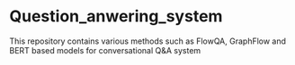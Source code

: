 # Question_anwering_system
 This repository contains various methods such as FlowQA, GraphFlow and BERT based models for conversational Q&A system
